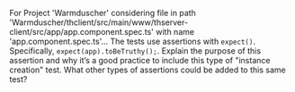 For Project 'Warmduscher' considering file in path 'Warmduscher/thclient/src/main/www/thserver-client/src/app/app.component.spec.ts' with name 'app.component.spec.ts'... 
The tests use assertions with `expect()`. Specifically, `expect(app).toBeTruthy();`. Explain the purpose of this assertion and why it’s a good practice to include this type of "instance creation" test. What other types of assertions could be added to this same test?